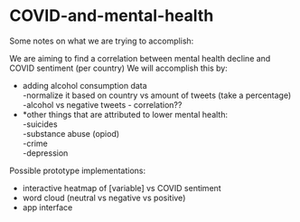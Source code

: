 # COVID-and-mental-health

Some notes on what we are trying to accomplish:  

We are aiming to find a correlation between mental health decline and COVID sentiment (per country)
We will accomplish this by:  
* adding alcohol consumption data  
      -normalize it based on country vs amount of tweets (take a percentage)  
      -alcohol vs negative tweets - correlation??  
* *other things that are attributed to lower mental health:  
     -suicides  
     -substance abuse (opiod)  
     -crime  
     -depression  

Possible prototype implementations:  
* interactive heatmap of [variable] vs COVID sentiment  
* word cloud (neutral vs negative vs positive)  
* app interface  
